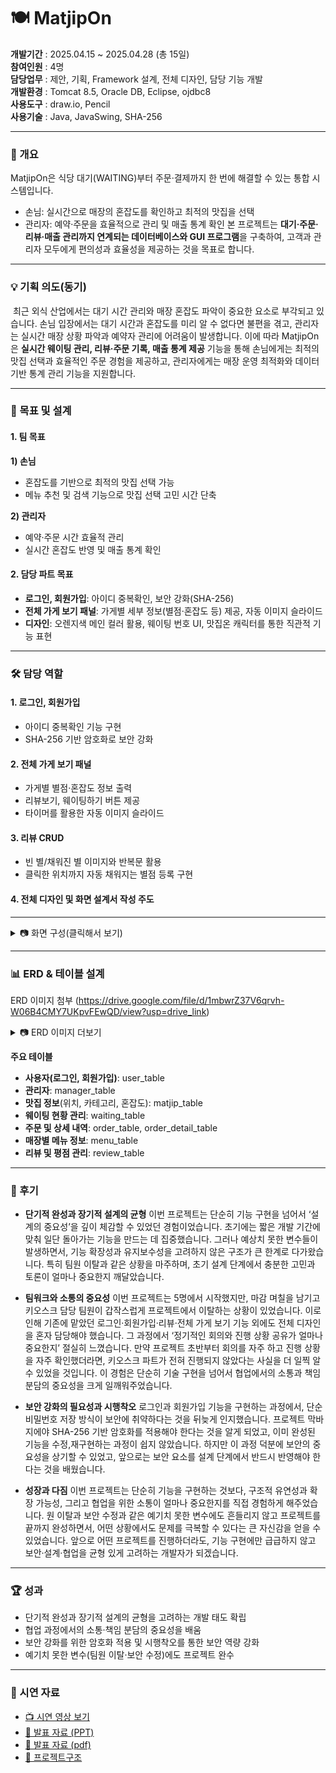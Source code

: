 # 🍽️ MatjipOn

**개발기간** : ﻿﻿2025.04.15 ~ 2025.04.28 (총 15일)  
**참여인원** : 4명  
**담당업무** : ﻿﻿제안, 기획, Framework 설계, 전체 디자인, 담당 기능 개발  
**개발환경** : Tomcat 8.5, Oracle DB, Eclipse, ojdbc8  
**사용도구** : ﻿draw.io, Pencil  
**사용기술** : ﻿Java, JavaSwing, SHA-256    

---

### 📖 개요
 ﻿﻿MatjipOn은 식당 대기(WAITING)부터 주문·결제까지 한 번에 해결할 수 있는 통합 시스템입니다. 
- 손님: 실시간으로 매장의 혼잡도를 확인하고 최적의 맛집을 선택
- 관리자: 예약·주문을 효율적으로 관리 및 매출 통계 확인
본 프로젝트는 **대기·주문·리뷰·매출 관리까지 연계되는 데이터베이스와 GUI 프로그램**을 구축하여, 고객과 관리자 모두에게 편의성과 효율성을 제공하는 것을 목표로 합니다.


---

### 💡 기획 의도(동기)
﻿ ﻿최근 외식 산업에서는 대기 시간 관리와 매장 혼잡도 파악이 중요한 요소로 부각되고 있습니다. 손님 입장에서는 대기 시간과 혼잡도를 미리 알 수 없다면 불편을 겪고, 관리자는 실시간 매장 상황 파악과 예약자 관리에 어려움이 발생합니다. 이에 따라 MatjipOn은 **실시간 웨이팅 관리, 리뷰·주문 기록, 매출 통계 제공** 기능을 통해 손님에게는 최적의 맛집 선택과 효율적인 주문 경험을 제공하고, 관리자에게는 매장 운영 최적화와 데이터 기반 통계 관리 기능을 지원합니다.

---

### 🎯 목표 및 설계
#### 1. 팀 목표
**1) 손님**
- ﻿혼잡도를 기반으로 최적의 맛집 선택 가능
- 메뉴 추천 및 검색 기능으로 맛집 선택 고민 시간 단축  


**2) 관리자**
- 예약·주문 시간 효율적 관리
- 실시간 혼잡도 반영 및 매출 통계 확인 
  
#### 2. 담당 파트 목표  
- **로그인, 회원가입**: 아이디 중복확인, 보안 강화(SHA-256)
- **전체 가게 보기 패널**: 가게별 세부 정보(별점·혼잡도 등) 제공, 자동 이미지 슬라이드
- **디자인**: 오렌지색 메인 컬러 활용, 웨이팅 번호 UI, 맛집온 캐릭터를 통한 직관적 기능 표현

---

### 🛠️ 담당 역할
#### 1. 로그인, 회원가입
- 아이디 중복확인 기능 구현  
- SHA-256 기반 암호화로 보안 강화

#### 2. 전체 가게 보기 패널
- 가게별 별점·혼잡도 정보 출력
- 리뷰보기, 웨이팅하기 버튼 제공
- 타이머를 활용한 자동 이미지 슬라이드

#### 3. 리뷰 CRUD
- 빈 별/채워진 별 이미지와 반복문 활용
- 클릭한 위치까지 자동 채워지는 별점 등록 구현

#### 4. 전체 디자인 및 화면 설계서 작성 주도

---

<details>
<summary>📷 화면 구성(클릭해서 보기)</summary>

|구분| 화면 | 미리보기 |
|----------|----------|----------|
|공통| 메인(시작화면) | <img width="411" height="414" alt="화면 캡처 2025-09-17 155531" src="https://github.com/user-attachments/assets/9e85b30e-98ba-46fa-8dae-6bce3c4ac18b" />
|공통| 챗봇 | <img width="920" height="566" alt="image" src="https://github.com/user-attachments/assets/b112571a-50b4-4902-8a6d-3db6e1b62f9f" /> |
|공통| 회원가입 | <img width="247" height="324" alt="그림" src="https://github.com/user-attachments/assets/deffd1c5-df4f-440a-b17a-48cbd1973e92" /> |
|공통| 로그인 | <img width="373" height="336" alt="화면 캡처 2025-09-17 155224" src="https://github.com/user-attachments/assets/b52fd8f3-e0a4-403b-88a6-8c53e3fccaa0" /> |
|유저| 맛집검색 |<img width="439" height="416" alt="search" src="https://github.com/user-attachments/assets/fa858c8c-8f78-4688-9daf-176baf461c26" /> |
|유저| 가게 패널 | <img width="345" height="317" alt="그림2" src="https://github.com/user-attachments/assets/e905db0c-979e-4420-82bd-2861ff77f0c6" /> |
|유저| 리뷰보기 | <img width="437" height="413" alt="리뷰보기" src="https://github.com/user-attachments/assets/2982dec5-6310-4470-a90f-eb5756186bca" /> |
|유저| 혼잡도 분류 | <img width="367" height="357" alt="image" src="https://github.com/user-attachments/assets/2e419845-7175-4f05-99d3-1780fda74daa" /> |
|유저| 혼잡도 낮은 가게 |<img width="373" height="328" alt="nowaiting" src="https://github.com/user-attachments/assets/87859414-2fce-4e78-89c6-29baf886be3c" /> |
|유저| 혼잡도 높은 가게 | <img width="376" height="332" alt="image" src="https://github.com/user-attachments/assets/a642a7e3-c24f-4eff-a375-8be596c861f9" /> |
|유저| 웨이팅 대기 번호| <img width="413" height="337" alt="image" src="https://github.com/user-attachments/assets/17aba6ea-292e-4a7f-a757-7a7befe500cb" /> |
|유저| 키오스크 |<img width="488" height="490" alt="image" src="https://github.com/user-attachments/assets/45a3746e-4ded-48ab-9787-1fa67d0524f2" /> |
|유저| 리뷰작성 | <img width="328" height="308" alt="review" src="https://github.com/user-attachments/assets/d198fbda-a9fd-4e53-8e1e-15d26da137e3" /> |
|관리자| 메인 | <img width="373" height="320" alt="image" src="https://github.com/user-attachments/assets/b2f3dc57-3a98-43eb-b8e1-182d978230e0" /> |
|관리자| 예약명단관리| <img width="369" height="338" alt="image" src="https://github.com/user-attachments/assets/42e4813c-c71c-4248-845e-c625709c7c8e" /> |
|관리자| 가게 혼잡도 제출| <img width="374" height="323" alt="image" src="https://github.com/user-attachments/assets/36479bd2-71a3-4769-8608-3906f2b2f193" /> |
|관리자| 리뷰관리(삭제)| <img width="374" height="331" alt="image" src="https://github.com/user-attachments/assets/5cdd678b-a44e-47e6-afe2-e9caf506985a" /> |
|관리자| 매출 차트| <img width="545" height="269" alt="image" src="https://github.com/user-attachments/assets/0db0ecf4-325c-425c-9340-842e4f80d70e" /> |

</details>


---
### 📊 ERD & 테이블 설계
ERD 이미지 첨부 (https://drive.google.com/file/d/1mbwrZ37V6qrvh-W06B4CMY7UKpvFEwQD/view?usp=drive_link)

<details>
<summary>📷 ERD 이미지 더보기</summary>
  
<img width="852" height="792" alt="image" src="https://github.com/user-attachments/assets/a236bd0b-6a02-4f21-aad2-44c0baa42585" />


</details>

**주요 테이블**  
- **사용자(로그인, 회원가입)**: user_table
- ﻿**관리자**: manager_table
- **맛집 정보**(위치, 카테고리, 혼잡도): matjip_table
- **웨이팅 현황 관리**: waiting_table
- **주문 및 상세 내역**: order_table, order_detail_table
- **매장별 메뉴 정보**: menu_table
- **리뷰 및 평점 관리**: review_table

---
### 📌 후기  
  
- **단기적 완성과 장기적 설계의 균형**
 이번 프로젝트는 단순히 기능 구현을 넘어서 ‘설계의 중요성’을 깊이 체감할 수 있었던 경험이었습니다. 초기에는 짧은 개발 기간에 맞춰 일단 돌아가는 기능을 만드는 데 집중했습니다. 그러나 예상치 못한 변수들이 발생하면서, 기능 확장성과 유지보수성을 고려하지 않은 구조가 큰 한계로 다가왔습니다. 특히 팀원 이탈과 같은 상황을 마주하며, 초기 설계 단계에서 충분한 고민과 토론이 얼마나 중요한지 깨달았습니다.

 - **팀워크와 소통의 중요성**
 이번 프로젝트는 5명에서 시작했지만, 마감 며칠을 남기고 키오스크 담당 팀원이 갑작스럽게 프로젝트에서 이탈하는 상황이 있었습니다. 이로 인해 기존에 맡았던 로그인·회원가입·리뷰·전체 가게 보기 기능 외에도 전체 디자인을 혼자 담당해야 했습니다. 그 과정에서 ‘정기적인 회의와 진행 상황 공유가 얼마나 중요한지’ 절실히 느꼈습니다. 만약 프로젝트 초반부터 회의를 자주 하고 진행 상황을 자주 확인했더라면, 키오스크 파트가 전혀 진행되지 않았다는 사실을 더 일찍 알 수 있었을 것입니다. 이 경험은 단순히 기술 구현을 넘어서 협업에서의 소통과 책임 분담의 중요성을 크게 일깨워주었습니다.

- **보안 강화의 필요성과 시행착오**
 로그인과 회원가입 기능을 구현하는 과정에서, 단순 비밀번호 저장 방식이 보안에 취약하다는 것을 뒤늦게 인지했습니다. 프로젝트 막바지에야 SHA-256 기반 암호화를 적용해야 한다는 것을 알게 되었고, 이미 완성된 기능을 수정,재구현하는 과정이 쉽지 않았습니다. 하지만 이 과정 덕분에 보안의 중요성을 상기할 수 있었고, 앞으로는 보안 요소를 설계 단계에서 반드시 반영해야 한다는 것을 배웠습니다.

- **성장과 다짐**
 이번 프로젝트는 단순히 기능을 구현하는 것보다, 구조적 유연성과 확장 가능성, 그리고 협업을 위한 소통이 얼마나 중요한지를 직접 경험하게 해주었습니다. 원 이탈과 보안 수정과 같은 예기치 못한 변수에도 흔들리지 않고 프로젝트를 끝까지 완성하면서, 어떤 상황에서도 문제를 극복할 수 있다는 큰 자신감을 얻을 수 있었습니다. 앞으로 어떤 프로젝트를 진행하더라도, 기능 구현에만 급급하지 않고 보안·설계·협업을 균형 있게 고려하는 개발자가 되겠습니다.

---

### 🏆 성과  
- ﻿단기적 완성과 장기적 설계의 균형을 고려하는 개발 태도 확립
- 협업 과정에서의 소통·책임 분담의 중요성을 배움
- 보안 강화를 위한 암호화 적용 및 시행착오를 통한 보안 역량 강화
- 예기치 못한 변수(팀원 이탈·보안 수정)에도 프로젝트 완수
---


### 🎥 시연 자료
- [📺 시연 영상 보기](https://drive.google.com/file/d/1lSWYNHV9kJANvjJrqIInbxqLYHIjKuM-/view?usp=drive_link)  
- [📑 발표 자료 (PPT)](https://docs.google.com/presentation/d/1ms1hkvLDY_hu3FNzEarMtOYfxNFplxFr/edit?usp=drive_link&ouid=115939005204624444347&rtpof=true&sd=true)
- [📑 발표 자료 (pdf)](https://drive.google.com/file/d/1bL0K-vIi_lLyBNwso5pxb3l4nOcuLGCB/view?usp=drive_link)
- [📑 프로젝트구조](https://drive.google.com/file/d/1kkFwaDGUCvDnTuzZv3GktcXp3-Gdc9SD/view?usp=drive_link)
